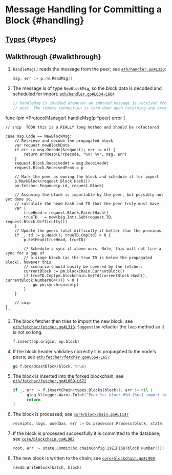 # Message Handling for Committing a Block {#handling}

## [Types](handling_types.md#types) {#types}

## Walkthrough {#walkthrough}

1. `handleMsg()` reads the message from the peer; see [`eth/handler.go#L320`](https://github.com/ethereum/go-ethereum/blob/master/eth/handler.go#L320):
    ```go 
    msg, err := p.rw.ReadMsg()
    ```

2. The message is of type `NewBlockMsg`, so the block data is decoded and scheduled for import:
[`eth/handler.go#L634-L664`](https://github.com/ethereum/go-ethereum/blob/master/eth/handler.go#L634-L664)
    ```go
    // handleMsg is invoked whenever an inbound message is received from a remote
    // peer. The remote connection is torn down upon returning any error.
func (pm *ProtocolManager) handleMsg(p *peer) error {
    
    // snip  TODO this is a REALLY long method and should be refactored
    
    case msg.Code == NewBlockMsg:
        // Retrieve and decode the propagated block
        var request newBlockData                  
        if err := msg.Decode(&request); err != nil {
            return errResp(ErrDecode, "%v: %v", msg, err)
        }
        request.Block.ReceivedAt = msg.ReceivedAt
        request.Block.ReceivedFrom = p

        // Mark the peer as owning the block and schedule it for import
        p.MarkBlock(request.Block.Hash())
        pm.fetcher.Enqueue(p.id, request.Block)

        // Assuming the block is importable by the peer, but possibly not yet done so,
        // calculate the head hash and TD that the peer truly must have.
        var (
            trueHead = request.Block.ParentHash()
            trueTD   = new(big.Int).Sub(request.TD, request.Block.Difficulty())
        )
        // Update the peers total difficulty if better than the previous
        if _, td := p.Head(); trueTD.Cmp(td) > 0 {
            p.SetHead(trueHead, trueTD)

            // Schedule a sync if above ours. Note, this will not fire a sync for a gap of
            // a singe block (as the true TD is below the propagated block), however this
            // scenario should easily be covered by the fetcher.
            currentBlock := pm.blockchain.CurrentBlock()
            if trueTD.Cmp(pm.blockchain.GetTd(currentBlock.Hash(), currentBlock.NumberU64())) > 0 {
                go pm.synchronise(p)
            }
        }
        
        // snip
    }
    ```

3. The block fetcher then tries to import the new block; see
[`eth/fetcher/fetcher.go#L313`](https://github.com/ethereum/go-ethereum/blob/master/eth/fetcher/fetcher.go#L313). `Suggestion` refactor the `loop` method so it is not so long.
    ```go
    f.insert(op.origin, op.block)
    ```

4. If the block header validates correctly it is propagated to the node's peers; see [`eth/fetcher/fetcher.go#L654-L657`](https://github.com/ethereum/go-ethereum/blob/master/eth/fetcher/fetcher.go#L654-L657)
    ```go 
    go f.broadcastBlock(block, true)
    ```

5. The block is inserted into the forked blockchain; see [`eth/fetcher/fetcher.go#L669-L672`](https://github.com/ethereum/go-ethereum/blob/master/eth/fetcher/fetcher.go#L669-L672)
    ```go
    if _, err := f.insertChain(types.Blocks{block}); err != nil {
          glog.V(logger.Warn).Infof("Peer %s: block #%d [%x…] import failed: %v", peer, block.NumberU64(), hash[:4], err)
          return
    }
    ```

6. The block is processed; see [`core/blockchain.go#L1147`](https://github.com/ethereum/go-ethereum/blob/master/core/blockchain.go#L1147)
    ```go
    receipts, logs, usedGas, err := bc.processor.Process(block, state, bc.vmConfig)
    ```

7. If the block is processed successfully it is committed to the database; see [`core/blockchain.go#L902`](https://github.com/ethereum/go-ethereum/blob/master/core/blockchain.go#L902)
    ```go
    root, err := state.Commit(bc.chainConfig.IsEIP158(block.Number()))
    ```

8. The new block is written to the chain; see [`core/blockchain.go#L900`](https://github.com/ethereum/go-ethereum/blob/master/core/blockchain.go#L900)
    ```go
    rawdb.WriteBlock(batch, block)
    ```
    
